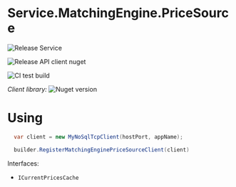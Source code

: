 # Service.MatchingEngine.PriceSource

![Release Service](https://github.com/MyJetWallet/Service.MatchingEngine.PriceSource/workflows/Release%20Service/badge.svg)

![Release API client nuget](https://github.com/MyJetWallet/Service.MatchingEngine.PriceSource/workflows/Release%20API%20client%20nuget/badge.svg)

![CI test build](https://github.com/MyJetWallet/Service.MatchingEngine.PriceSource/workflows/CI%20test%20build/badge.svg)

*Client library:* ![Nuget version](https://img.shields.io/nuget/v/MyJetWallet.Service.MatchingEngine.PriceSource.Client?label=MyJetWallet.Service.MatchingEngine.PriceSource.Client&style=social)

# Using

```csharp
  var client = new MyNoSqlTcpClient(hostPort, appName);

  builder.RegisterMatchingEnginePriceSourceClient(client)
```

Interfaces:
* `ICurrentPricesCache`